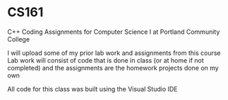 # CS161
C++ Coding Assignments for Computer Science I at Portland Community College

I will upload some of my prior lab work and assignments from this course
Lab work will consist of code that is done in class (or at home if not completed) and the assignments are
the homework projects done on my own

All code for this class was built using the Visual Studio IDE
